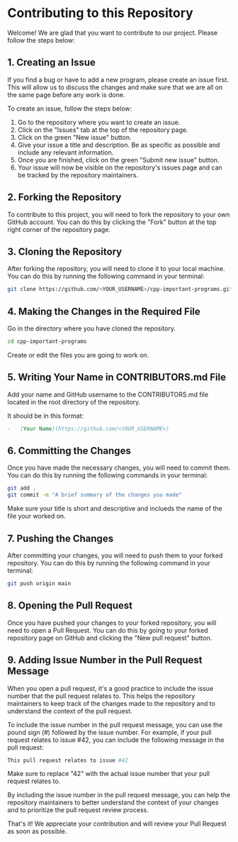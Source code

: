 # Contributing to this Repository

Welcome! We are glad that you want to contribute to our project. Please follow the steps below:

## 1. Creating an Issue

If you find a bug or have to add a new program, please create an issue first. This will allow us to discuss the changes and make sure that we are all on the same page before any work is done.

To create an issue, follow the steps below:

1. Go to the repository where you want to create an issue.
2. Click on the "Issues" tab at the top of the repository page.
3. Click on the green "New issue" button.
4. Give your issue a title and description. Be as specific as possible and include any relevant information.
5. Once you are finished, click on the green "Submit new issue" button.
6. Your issue will now be visible on the repository's issues page and can be tracked by the repository maintainers.

## 2. Forking the Repository

To contribute to this project, you will need to fork the repository to your own GitHub account. You can do this by clicking the "Fork" button at the top right corner of the repository page.

## 3. Cloning the Repository

After forking the repository, you will need to clone it to your local machine. You can do this by running the following command in your terminal:

```bash
git clone https://github.com/<YOUR_USERNAME>/cpp-important-programs.git
```

## 4. Making the Changes in the Required File

Go in the directory where you have cloned the repository.

```bash
cd cpp-important-programs
```

Create or edit the files you are going to work on.

## 5. Writing Your Name in CONTRIBUTORS.md File

Add your name and GitHub username to the CONTRIBUTORS.md file located in the root directory of the repository.

It should be in this format:

```markdown
-   [Your Name](https://github.com/<YOUR_USERNAME>)
```

## 6. Committing the Changes

Once you have made the necessary changes, you will need to commit them. You can do this by running the following commands in your terminal:

```bash
git add .
git commit -m "A brief summary of the changes you made"
```

Make sure your title is short and descriptive and inclueds the name of the file your worked on.

## 7. Pushing the Changes

After committing your changes, you will need to push them to your forked repository. You can do this by running the following command in your terminal:

```bash
git push origin main
```

## 8. Opening the Pull Request

Once you have pushed your changes to your forked repository, you will need to open a Pull Request. You can do this by going to your forked repository page on GitHub and clicking the "New pull request" button.

## 9. Adding Issue Number in the Pull Request Message

When you open a pull request, it's a good practice to include the issue number that the pull request relates to. This helps the repository maintainers to keep track of the changes made to the repository and to understand the context of the pull request.

To include the issue number in the pull request message, you can use the pound sign (#) followed by the issue number. For example, if your pull request relates to issue #42, you can include the following message in the pull request:

```bash
This pull request relates to issue #42
```

Make sure to replace "42" with the actual issue number that your pull request relates to.

By including the issue number in the pull request message, you can help the repository maintainers to better understand the context of your changes and to prioritize the pull request review process.

That's it! We appreciate your contribution and will review your Pull Request as soon as possible.
